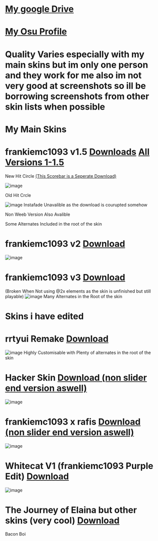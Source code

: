 # [My google Drive](https://drive.google.com/drive/folders/1ekRWLnVyYvitC5rauGxj23_P5Yi3B32-)
# [My Osu Profile](https://osu.ppy.sh/users/16083340)
# Quality Varies especially with my main skins but im only one person and they work for me also im not very good at screenshots so ill be borrowing screenshots from other skin lists when possible

# My Main Skins
# frankiemc1093 v1.5 [Downloads](https://drive.google.com/drive/u/0/folders/1T1EpLRKYwOXufhaqSjeMmd3NJADQ2Hge) [All Versions 1-1.5](https://drive.google.com/drive/u/0/folders/1YVwn7imt80GSZkNeQhJ8B_N7os745Uvk)

New Hit Circle [(This Scorebar is a Seperate Download)](https://drive.google.com/drive/u/0/folders/11jYanPIhtsl3r5OFp-Q-H0SS90LVoj_B)

![image](https://github.com/user-attachments/assets/f0c0f1ee-876d-485c-a5bb-22cfe4d26c9d)

Old Hit Crcle

![image](https://github.com/user-attachments/assets/8d2a55cf-9dd4-4fa9-b8e0-7803a54aadde)
Instafade Unavalible as the download is courupted somehow

Non Weeb Version Also Avalible

Some Alternates Included in the root of the skin

# frankiemc1093 v2 [Download](https://drive.google.com/drive/u/0/folders/1IVpTr6ePd4HwmREXAl7dHiOGiqcG7tov)
![image](https://github.com/user-attachments/assets/03da6ea8-42d6-492c-9e1a-97f6e27d9ded)

# frankiemc1093 v3 [Download](https://drive.google.com/drive/u/0/folders/1KXwlcTCdpvpLh0bGAZm4n52ZZNl55UD4)
(Broken When Not using @2x elements as the skin is unfinished but still playable)
![image](https://github.com/user-attachments/assets/d57cdcc0-3abc-4f93-b871-4e18901bfd11)
Many Alternates in the Root of the skin

# Skins i have edited 
# rrtyui Remake [Download](https://drive.google.com/file/d/11Wa6REGe7Cj7BkSU46vN82bPTSrMoWus/view?usp=drive_link)
![image](https://github.com/user-attachments/assets/f40213db-3dcc-4245-887c-c9243fe2343e)
Highly Customisable with Plenty of alternates in the root of the skin

# Hacker Skin [Download (non slider end version aswell)](https://drive.google.com/drive/u/0/folders/1YZ3UUxKLzSKnE53b7kvYrJkRpAoSPlfU)
![image](https://github.com/user-attachments/assets/0c51ff84-f4d6-44eb-8fa3-57e6dc94cdae)

# frankiemc1093 x rafis [Download (non slider end version aswell)](https://drive.google.com/drive/u/0/folders/1bFEMwsfbRkcyp04KR3KlSx1AZmZyutG0)
![image](https://github.com/user-attachments/assets/398e14a5-f9b2-4871-a2fc-6a8c25c84ad9)

# Whitecat V1 (frankiemc1093 Purple Edit) [Download](https://drive.google.com/drive/u/0/folders/1GXtyKp8W_HuY_0hJL48YBo89UAMwxrAL)
![image](https://github.com/user-attachments/assets/715a9c0a-a578-4e00-9431-84eb3bbe092e)

# The Journey of Elaina but other skins (very cool) [Download](https://drive.google.com/drive/u/0/folders/1h-dYn736KY_9XNC5oq2Os3QEFFom0dTM)

Bacon Boi


